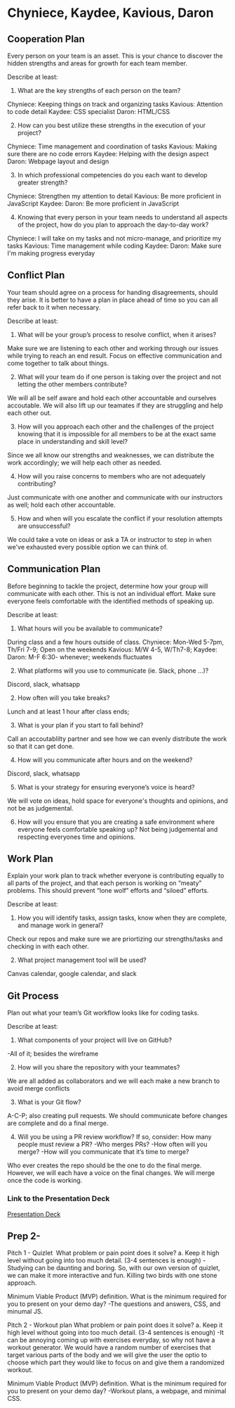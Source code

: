 # Chyniece, Kaydee, Kavious, Daron

## Cooperation Plan
Every person on your team is an asset. This is your chance to discover the hidden strengths and areas for growth for each team member.

Describe at least:

1. What are the key strengths of each person on the team?

Chyniece: Keeping things on track and organizing tasks
Kavious: Attention to code detail
Kaydee: CSS specialist
Daron: HTML/CSS

2. How can you best utilize these strengths in the execution of your project?

Chyniece: Time management and coordination of tasks 
Kavious: Making sure there are no code errors
Kaydee: Helping with the design aspect
Daron: Webpage layout and design

3. In which professional competencies do you each want to develop greater strength?

Chyniece: Strengthen my attention to detail
Kavious: Be more proficient in JavaScript
Kaydee: 
Daron: Be more proficient in JavaScript

4. Knowing that every person in your team needs to understand all aspects of the project, how do you plan to approach the day-to-day work?

Chyniece: I will take on my tasks and not micro-manage, and prioritize my tasks
Kavious: Time management while coding
Kaydee: 
Daron: Make sure I'm making progress everyday

## Conflict Plan
Your team should agree on a process for handing disagreements, should they arise. It is better to have a plan in place ahead of time so you can all refer back to it when necessary.

Describe at least:

1. What will be your group’s process to resolve conflict, when it arises?

Make sure we are listening to each other and working through our issues while trying to reach an end result. Focus on effective communication and come together to talk about things. 

2. What will your team do if one person is taking over the project and not letting the other members contribute?

We will all be self aware and hold each other accountable and ourselves accoutable. We will also lift up our teamates if they are struggling and help each other out.

3. How will you approach each other and the challenges of the project knowing that it is impossible for all members to be at the exact same place in understanding and skill level?

Since we all know our strengths and weaknesses, we can distribute the work accordingly; we will help each other as needed. 

4. How will you raise concerns to members who are not adequately contributing?

Just communicate with one another and communicate with our instructors as well; hold each other accountable.

5. How and when will you escalate the conflict if your resolution attempts are unsuccessful?

We could take a vote on ideas or ask a TA or instructor to step in when we've exhausted every possible option we can think of. 

## Communication Plan
Before beginning to tackle the project, determine how your group will communicate with each other. This is not an individual effort. Make sure everyone feels comfortable with the identified methods of speaking up.

Describe at least:

1. What hours will you be available to communicate?

During class and a few hours outside of class. 
Chyniece: Mon-Wed 5-7pm, Th/Fri 7-9; Open on the weekends
Kavious: M/W 4-5, W/Th7-8; 
Kaydee: 
Daron: M-F 6:30- whenever; weekends fluctuates

2. What platforms will you use to communicate (ie. Slack, phone …)?

Discord, slack, whatsapp

2. How often will you take breaks?

Lunch and at least 1 hour after class ends; 

3. What is your plan if you start to fall behind?

Call an accoutablilty partner and see how we can evenly distribute the work so that it can get done. 

4. How will you communicate after hours and on the weekend?

Discord, slack, whatsapp

5. What is your strategy for ensuring everyone’s voice is heard?

We will vote on ideas, hold space for everyone's thoughts and opinions, and not be as judgemental.

6.  How will you ensure that you are creating a safe environment where everyone feels comfortable speaking up?
Not being judgemental and respecting everyones time and opinions.

## Work Plan
Explain your work plan to track whether everyone is contributing equally to all parts of the project, and that each person is working on “meaty” problems. This should prevent “lone wolf” efforts and “siloed” efforts.

Describe at least:

1. How you will identify tasks, assign tasks, know when they are complete, and manage work in general?

Check our repos and make sure we are priortizing our strengths/tasks and checking in with each other. 

2. What project management tool will be used?

Canvas calendar, google calendar, and slack

## Git Process
Plan out what your team’s Git workflow looks like for coding tasks.

Describe at least:

1. What components of your project will live on GitHub?

-All of it; besides the wireframe

2. How will you share the repository with your teammates?

We are all added as collaborators and we will each make a new branch to avoid merge conflicts

3. What is your Git flow?

A-C-P; also creating pull requests. We should communicate before changes are complete and do a final merge.

4. Will you be using a PR review workflow? If so, consider:
How many people must review a PR?
-Who merges PRs?
-How often will you merge?
-How will you communicate that it’s time to merge?

Who ever creates the repo should be the one to do the final merge. However, we will each have a voice on the final changes. We will merge once the code is working. 

### Link to the Presentation Deck

[Presentation Deck](https://docs.google.com/presentation/d/1uzna8MPyl17tfVcuzZWonfskXfOUBjMjVtfCQ2yxl10/edit#slide=id.g2accd1c413_3_31)





## Prep 2-

Pitch 1 - Quizlet 
What problem or pain point does it solve? a. Keep it high level without going into too much detail. (3-4 sentences is enough)
-Studying can be daunting and boring. So, with our own version of quizlet, we can make it more interactive and fun. Killing two birds with one stone approach. 


Minimum Viable Product (MVP) definition.
What is the minimum required for you to present on your demo day?
-The questions and answers, CSS, and minumal JS. 

Pitch 2 - Workout plan
What problem or pain point does it solve? a. Keep it high level without going into too much detail. (3-4 sentences is enough)
-It can be annoying coming up with exercises everyday, so why not have a workout generator. We would have a random number of exercises that target various parts of the body and we will give the user the optio to choose which part they would like to focus on and give them a randomized workout. 


Minimum Viable Product (MVP) definition.
What is the minimum required for you to present on your demo day?
-Workout plans, a webpage, and minimal CSS.
